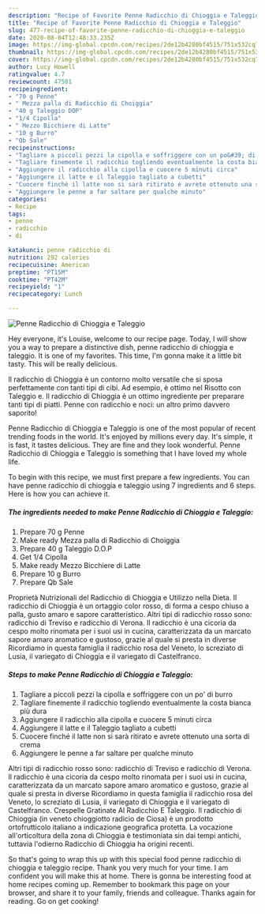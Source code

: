 ```yaml
---
description: "Recipe of Favorite Penne Radicchio di Chioggia e Taleggio"
title: "Recipe of Favorite Penne Radicchio di Chioggia e Taleggio"
slug: 477-recipe-of-favorite-penne-radicchio-di-chioggia-e-taleggio
date: 2020-08-04T12:48:33.235Z
image: https://img-global.cpcdn.com/recipes/2de12b4280bf4515/751x532cq70/penne-radicchio-di-chioggia-e-taleggio-recipe-main-photo.jpg
thumbnail: https://img-global.cpcdn.com/recipes/2de12b4280bf4515/751x532cq70/penne-radicchio-di-chioggia-e-taleggio-recipe-main-photo.jpg
cover: https://img-global.cpcdn.com/recipes/2de12b4280bf4515/751x532cq70/penne-radicchio-di-chioggia-e-taleggio-recipe-main-photo.jpg
author: Lucy Howell
ratingvalue: 4.7
reviewcount: 47501
recipeingredient:
- "70 g Penne"
- " Mezza palla di Radicchio di Choiggia"
- "40 g Taleggio DOP"
- "1/4 Cipolla"
- " Mezzo Bicchiere di Latte"
- "10 g Burro"
- "Qb Sale"
recipeinstructions:
- "Tagliare a piccoli pezzi la cipolla e soffriggere con un po&#39; di burro"
- "Tagliare finemente il radicchio togliendo eventualmente la costa bianca più dura"
- "Aggiungere il radicchio alla cipolla e cuocere 5 minuti circa"
- "Aggiungere il latte e il Taleggio tagliato a cubetti"
- "Cuocere finché il latte non si sarà ritirato e avrete ottenuto una sorta di crema"
- "Aggiungere le penne a far saltare per qualche minuto"
categories:
- Recipe
tags:
- penne
- radicchio
- di

katakunci: penne radicchio di 
nutrition: 292 calories
recipecuisine: American
preptime: "PT15M"
cooktime: "PT42M"
recipeyield: "1"
recipecategory: Lunch

---
```



![Penne Radicchio di Chioggia e Taleggio](https://img-global.cpcdn.com/recipes/2de12b4280bf4515/751x532cq70/penne-radicchio-di-chioggia-e-taleggio-recipe-main-photo.jpg)

Hey everyone, it's Louise, welcome to our recipe page. Today, I will show you a way to prepare a distinctive dish, penne radicchio di chioggia e taleggio. It is one of my favorites. This time, I'm gonna make it a little bit tasty. This will be really delicious.

Il radicchio di Chioggia è un contorno molto versatile che si sposa perfettamente con tanti tipi di cibi. Ad esempio, è ottimo nel Risotto con Taleggio e. Il radicchio di Chioggia è un ottimo ingrediente per preparare tanti tipi di piatti. Penne con radicchio e noci: un altro primo davvero saporito!

Penne Radicchio di Chioggia e Taleggio is one of the most popular of recent trending foods in the world. It's enjoyed by millions every day. It's simple, it is fast, it tastes delicious. They are fine and they look wonderful. Penne Radicchio di Chioggia e Taleggio is something that I have loved my whole life.


To begin with this recipe, we must first prepare a few ingredients. You can have penne radicchio di chioggia e taleggio using 7 ingredients and 6 steps. Here is how you can achieve it.

<!--inarticleads1-->

##### The ingredients needed to make Penne Radicchio di Chioggia e Taleggio:

1. Prepare 70 g Penne
1. Make ready  Mezza palla di Radicchio di Choiggia
1. Prepare 40 g Taleggio D.O.P
1. Get 1/4 Cipolla
1. Make ready  Mezzo Bicchiere di Latte
1. Prepare 10 g Burro
1. Prepare Qb Sale


Proprietà Nutrizionali del Radicchio di Chioggia e Utilizzo nella Dieta. Il radicchio di Chioggia è un ortaggio color rosso, di forma a cespo chiuso a palla, gusto amaro e sapore caratteristico. Altri tipi di radicchio rosso sono: radicchio di Treviso e radicchio di Verona. Il radicchio è una cicoria da cespo molto rinomata per i suoi usi in cucina, caratterizzata da un marcato sapore amaro aromatico e gustoso, grazie al quale si presta in diverse Ricordiamo in questa famiglia il radicchio rosa del Veneto, lo screziato di Lusia, il variegato di Chioggia e il variegato di Castelfranco. 

<!--inarticleads2-->

##### Steps to make Penne Radicchio di Chioggia e Taleggio:

1. Tagliare a piccoli pezzi la cipolla e soffriggere con un po&#39; di burro
1. Tagliare finemente il radicchio togliendo eventualmente la costa bianca più dura
1. Aggiungere il radicchio alla cipolla e cuocere 5 minuti circa
1. Aggiungere il latte e il Taleggio tagliato a cubetti
1. Cuocere finché il latte non si sarà ritirato e avrete ottenuto una sorta di crema
1. Aggiungere le penne a far saltare per qualche minuto


Altri tipi di radicchio rosso sono: radicchio di Treviso e radicchio di Verona. Il radicchio è una cicoria da cespo molto rinomata per i suoi usi in cucina, caratterizzata da un marcato sapore amaro aromatico e gustoso, grazie al quale si presta in diverse Ricordiamo in questa famiglia il radicchio rosa del Veneto, lo screziato di Lusia, il variegato di Chioggia e il variegato di Castelfranco. Crespelle Gratinate Al Radicchio E Taleggio. Il radicchio di Chioggia (in veneto chioggiotto radicio de Ciosa) è un prodotto ortofrutticolo italiano a indicazione geografica protetta. La vocazione all&#39;orticoltura della zona di Chioggia è testimoniata sin dai tempi antichi, tuttavia l&#39;odierno Radicchio di Chioggia ha origini recenti. 

So that's going to wrap this up with this special food penne radicchio di chioggia e taleggio recipe. Thank you very much for your time. I am confident you will make this at home. There is gonna be interesting food at home recipes coming up. Remember to bookmark this page on your browser, and share it to your family, friends and colleague. Thanks again for reading. Go on get cooking!
